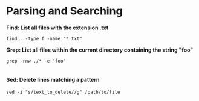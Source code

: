 # Parsing and Searching



**Find: List all files with the extension .txt**

```text
find . -type f -name "*.txt"
```

**Grep: List all files within the current directory containing the string "foo"**

```text
grep -rnw ./* -e "foo"


```

#### Sed: Delete lines matching a pattern

```text
sed -i "s/text_to_delete//g" /path/to/file
```


